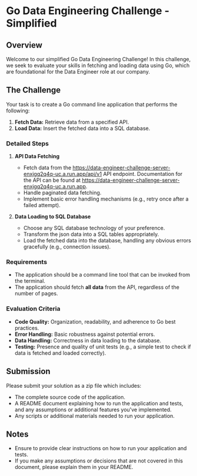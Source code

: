 # Go Data Engineering Challenge - Simplified

## Overview

Welcome to our simplified Go Data Engineering Challenge! In this challenge, we seek to evaluate your skills in fetching and loading data using Go, which are foundational for the Data Engineer role at our company.

## The Challenge

Your task is to create a Go command line application that performs the following:

1. **Fetch Data:** Retrieve data from a specified API.
2. **Load Data:** Insert the fetched data into a SQL database.


### Detailed Steps
1. **API Data Fetching**
	* Fetch data from the https://data-engineer-challenge-server-enxjgq2q4q-uc.a.run.app/api/v1 API endpoint. Documentation for the API can be found at  https://data-engineer-challenge-server-enxjgq2q4q-uc.a.run.app.
	* Handle paginated data fetching.
	* Implement basic error handling mechanisms (e.g., retry once after a failed attempt).

2. **Data Loading to SQL Database**
	* Choose any SQL database technology of your preference.
	* Transform the json data into a SQL tables appropriately.
	* Load the fetched data into the database, handling any obvious errors gracefully (e.g., connection issues).

### Requirements
* The application should be a command line tool that can be invoked from the terminal.
* The application should fetch **all data** from the API, regardless of the number of pages.

### Evaluation Criteria
* **Code Quality:** Organization, readability, and adherence to Go best practices.
* **Error Handling:** Basic robustness against potential errors.
* **Data Handling:** Correctness in data loading to the database.
* **Testing:** Presence and quality of unit tests (e.g., a simple test to check if data is fetched and loaded correctly).

## Submission
Please submit your solution as a zip file which includes:

* The complete source code of the application.
* A README document explaining how to run the application and tests, and any assumptions or additional features you've implemented.
* Any scripts or additional materials needed to run your application.

## Notes
* Ensure to provide clear instructions on how to run your application and tests.
* If you make any assumptions or decisions that are not covered in this document, please explain them in your README.
